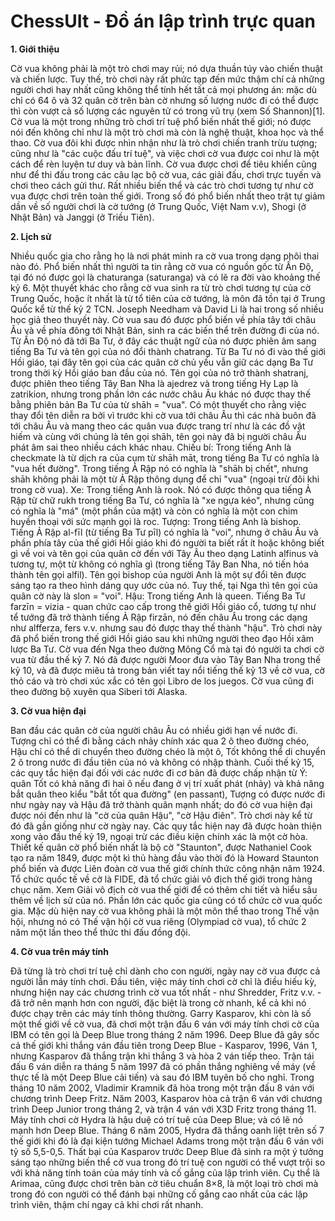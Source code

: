 # ChessUIt - Đồ án lập trình trực quan

**1. Giới thiệu**

   Cờ vua không phải là một trò chơi may rủi; nó dựa thuần túy vào chiến thuật và chiến lược. Tuy thế, trò chơi này rất phức tạp đến mức thậm chí cả những người chơi hay nhất cũng không thể tính hết tất cả mọi phương án: mặc dù chỉ có 64 ô và 32 quân cờ trên bàn cờ nhưng số lượng nước đi có thể được thì còn vượt cả số lượng các nguyên tử có trong vũ trụ (xem Số Shannon)[1].
   Cờ vua là một trong những trò chơi trí tuệ phổ biến nhất thế giới; nó được nói đến không chỉ như là một trò chơi mà còn là nghệ thuật, khoa học và thể thao. Cờ vua đôi khi được nhìn nhận như là trò chơi chiến tranh trừu tượng; cũng như là "các cuộc đấu trí tuệ", và việc chơi cờ vua được coi như là một cách để rèn luyện tư duy và bản lĩnh. Cờ vua được chơi để tiêu khiển cũng như để thi đấu trong các câu lạc bộ cờ vua, các giải đấu, chơi trực tuyến và chơi theo cách gửi thư. Rất nhiều biến thể và các trò chơi tương tự như cờ vua được chơi trên toàn thế giới. Trong số đó phổ biến nhất theo trật tự giảm dần về số người chơi là cờ tướng (ở Trung Quốc, Việt Nam v.v), Shogi (ở Nhật Bản) và Janggi (ở Triều Tiên).

**2. Lịch sử**

   Nhiều quốc gia cho rằng họ là nơi phát minh ra cờ vua trong dạng phôi thai nào đó. Phổ biến nhất thì người ta tin rằng cờ vua có nguồn gốc từ Ấn Độ, tại đó nó được gọi là chaturanga (saturanga) và có lẽ ra đời vào khoảng thế kỷ 6.
Một thuyết khác cho rằng cờ vua sinh ra từ trò chơi tương tự của cờ Trung Quốc, hoặc ít nhất là từ tổ tiên của cờ tướng, là môn đã tồn tại ở Trung Quốc kể từ thế kỷ 2 TCN. Joseph Needham và David Li là hai trong số nhiều học giả theo thuyết này.
   Cờ vua sau đó được phổ biến về phía tây tới châu Âu và về phía đông tới Nhật Bản, sinh ra các biến thể trên đường đi của nó. Từ Ấn Độ nó đã tới Ba Tư, ở đây các thuật ngữ của nó được phiên âm sang tiếng Ba Tư và tên gọi của nó đổi thành chatrang.
   Từ Ba Tư nó đi vào thế giới Hồi giáo, tại đây tên gọi của các quân cờ chủ yếu vẫn giữ các dạng Ba Tư trong thời kỳ Hồi giáo ban đầu của nó. Tên gọi của nó trở thành shatranj, được phiên theo tiếng Tây Ban Nha là ajedrez và trong tiếng Hy Lạp là zatrikion, nhưng trong phần lớn các nước châu Âu khác nó được thay thế bằng phiên bản Ba Tư của từ shāh = "vua".
Có một thuyết cho rằng việc thay đổi tên diễn ra bởi vì trước khi cờ vua tới châu Âu thì các nhà buôn đã tới châu Âu và mang theo các quân vua được trang trí như là các đồ vật hiếm và cùng với chúng là tên gọi shāh, tên gọi này đã bị người châu Âu phát âm sai theo nhiều cách khác nhau.
Chiếu bí: Trong tiếng Anh là checkmate là từ dịch ra của cụm từ shāh māt, trong tiếng Ba Tư có nghĩa là "vua hết đường". Trong tiếng Ả Rập nó có nghĩa là "shāh bị chết", nhưng shāh không phải là một từ Ả Rập thông dụng để chỉ "vua" (ngoại trừ đôi khi trong cờ vua).
   Xe: Trong tiếng Anh là rook. Nó có được thông qua tiếng Ả Rập từ chữ rukh trong tiếng Ba Tư, có nghĩa là "xe ngựa kéo", nhưng cũng có nghĩa là "má" (một phần của mặt) và còn có nghĩa là một con chim huyền thoại với sức mạnh gọi là roc.
Tượng: Trong tiếng Anh là bishop. Tiếng Ả Rập al-fīl (từ tiếng Ba Tư pīl) có nghĩa là "voi", nhưng ở châu Âu và phần phía tây của thế giới Hồi giáo khi đó người ta biết rất ít hoặc không biết gì về voi và tên gọi của quân cờ đến với Tây Âu theo dạng Latinh alfinus và tương tự, một từ không có nghĩa gì (trong tiếng Tây Ban Nha, nó tiến hóa thành tên gọi alfil). Tên gọi bishop của người Anh là một sự đổi tên được sáng tạo ra theo hình dáng quy ước của nó. Tuy thế, tại Nga thì tên gọi của quân cờ này là slon = "voi".
   Hậu: Trong tiếng Anh là queen. Tiếng Ba Tư farzīn = vizia - quan chức cao cấp trong thế giới Hồi giáo cổ, tương tự như tể tướng đã trở thành tiếng Ả Rập firzān, nó đến châu Âu trong các dạng như alfferza, fers v.v. nhưng sau đó được thay thế thành "hậu".
Trò chơi này đã phổ biến trong thế giới Hồi giáo sau khi những người theo đạo Hồi xâm lược Ba Tư. Cờ vua đến Nga theo đường Mông Cổ mà tại đó người ta chơi cờ vua từ đầu thế kỷ 7. Nó đã được người Moor đưa vào Tây Ban Nha trong thế kỷ 10, và đã được miêu tả trong bản viết tay nổi tiếng thế kỷ 13 về cờ vua, cờ thỏ cáo và trò chơi xúc xắc có tên gọi Libro de los juegos. Cờ vua cũng đi theo đường bộ xuyên qua Siberi tới Alaska.

**3. Cờ vua hiện đại**

   Ban đầu các quân cờ của người châu Âu có nhiều giới hạn về nước đi. Tượng chỉ có thể đi bằng cách nhảy chính xác qua 2 ô theo đường chéo, Hậu chỉ có thể di chuyển theo đường chéo là một ô, Tốt không thể di chuyển 2 ô trong nước đi đầu tiên của nó và không có nhập thành. Cuối thế kỷ 15, các quy tắc hiện đại đối với các nước đi cơ bản đã được chấp nhận từ Ý: quân Tốt có khả năng đi hai ô nếu đang ở vị trí xuất phát (nhảy) và khả năng bắt quân theo kiểu "bắt tốt qua đường" (en passant), Tượng có được nước đi như ngày nay và Hậu đã trở thành quân mạnh nhất; do đó cờ vua hiện đại được nói đến như là "cờ của quân Hậu", "cờ Hậu điên". Trò chơi này kể từ đó đã gần giống như cờ ngày nay. Các quy tắc hiện nay đã được hoàn thiện xong vào đầu thế kỷ 19, ngoại trừ các điều kiện chính xác là một cờ hòa.
   Thiết kế quân cờ phổ biến nhất là bộ cờ "Staunton", được Nathaniel Cook tạo ra năm 1849, được một kì thủ hàng đầu vào thời đó là Howard Staunton phổ biến và được Liên đoàn cờ vua thế giới chính thức công nhận năm 1924.
Tổ chức quốc tế về cờ là FIDE, đã tổ chức giải vô địch thế giới trong hàng chục năm. Xem Giải vô địch cờ vua thế giới để có thêm chi tiết và hiểu sâu thêm về lịch sử của nó. Phần lớn các quốc gia cũng có tổ chức cờ vua quốc gia. Mặc dù hiện nay cờ vua không phải là một môn thể thao trong Thế vận hội, nhưng nó có Thế vận hội cờ vua riêng (Olympiad cờ vua), tổ chức 2 năm một lần theo thể thức thi đấu đồng đội.

**4. Cờ vua trên máy tính**

   Đã từng là trò chơi trí tuệ chỉ dành cho con người, ngày nay cờ vua được cả người lẫn máy tính chơi. Đầu tiên, việc máy tính chơi cờ chỉ là điều hiếu kỳ, nhưng hiện nay các chương trình cờ vua tốt nhất - như Shredder, Fritz v.v. - đã trở nên mạnh hơn con người, đặc biệt là trong cờ nhanh, kể cả khi nó được chạy trên các máy tính thông thường.
Garry Kasparov, khi còn là số một thế giới về cờ vua, đã chơi một trận đấu 6 ván với máy tính chơi cờ của IBM có tên gọi là Deep Blue trong tháng 2 năm 1996. Deep Blue đã gây sốc cả thế giới khi thắng ván đầu tiên trong Deep Blue - Kasparov, 1996, Ván 1, nhưng Kasparov đã thắng trận khi thắng 3 và hòa 2 ván tiếp theo.
Trận tái đấu 6 ván diễn ra tháng 5 năm 1997 đã có phần thắng nghiêng về máy (về thực tế là một Deep Blue cải tiến) và sau đó IBM tuyên bố cho nghỉ. Trong tháng 10 năm 2002, Vladimir Kramnik đã hòa trong một trận đấu 8 ván với chương trình Deep Fritz. Năm 2003, Kasparov hòa cả trận 6 ván với chương trình Deep Junior trong tháng 2, và trận 4 ván với X3D Fritz trong tháng 11.
   Máy tính chơi cờ Hydra là hậu duệ có trí tuệ của Deep Blue; và có lẽ nó mạnh hơn Deep Blue. Tháng 6 năm 2005, Hydra đã thắng oanh liệt trên số 7 thế giới khi đó là đại kiện tướng Michael Adams trong một trận đấu 6 ván với tỷ số 5,5-0,5.
Thất bại của Kasparov trước Deep Blue đã sinh ra một ý tưởng sáng tạo những biến thể cờ vua trong đó trí tuệ con người có thể vượt trội so với khả năng tính toán của máy tính và cố gắng của lập trình viên. Cụ thể là Arimaa, cũng được chơi trên bàn cờ tiêu chuẩn 8×8, là một loại trò chơi mà trong đó con người có thể đánh bại những cố gắng cao nhất của các lập trình viên, thậm chí ngay cả khi chơi rất nhanh.

